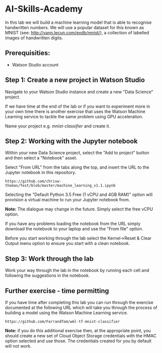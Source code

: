 # AI-Skills-Academy

In this lab we will build a machine learning model that is able to recognise handwritten numbers. We will use a popular dataset for this known as MNIST (see: http://yann.lecun.com/exdb/mnist/), a collection of labelled images of handwritten digits.

## Prerequisities:
- Watson Studio account

## Step 1: Create a new project in Watson Studio
Navigate to your Watson Studio instance and create a new "Data Science" project.

If we have time at the end of the lab or if you want to experiment more in your own time there is another exercise that uses the Watson Machine Learning service to tackle the same problem using GPU acceleration.

Name your project e.g. *mnist-classifier* and create it.

## Step 2: Working with the Jupyter notebook
Within your new Data Science project, select the "Add to project" button and then select a "Notebook" asset. 

Select "From URL" from the tabs along the top, and insert the URL to the Jupyter notebook in this repository. 

`https://github.com/chrisw-thomas/Test/blob/master/machine_learning_v1.1.ipynb`

Selecting the "Default Python 3.5 Free (1 vCPU and 4GB RAM)" option will provision a virtual machine to run your Jupyter notebook from. 

**Note:** The dialogue may change in the future. Simply select the free vCPU option.

If you have any problems loading the notebook from the URL simply download the notebook to your laptop and use the "From file" option.

Before you start working through the lab select the Kernel->Reset & Clear Output menu option to ensure you start with a clean notebook.

## Step 3: Work through the lab
Work your way through the lab in the notebook by running each cell and following the suggestions in the notebook.

## Further exercise - time permitting
If you have time after completing this lab you can run through the exercise documented at the following URL which will take you through the process of building a model using the Watson Machine Learning service.

`https://github.com/FarrandTom/wml-tf-mnist-classifier`

__Note:__ if you do this additional exercise then, at the appropriate point, you should create a new set of Cloud Object Storage credentials with the HMAC option selected and use those. The credentials created for you by default will not work.
